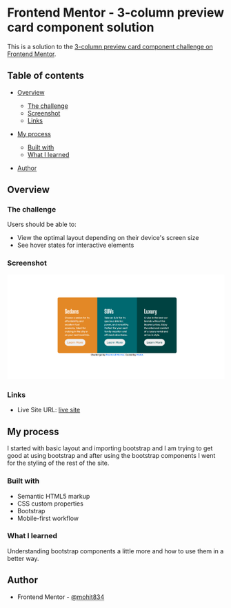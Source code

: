 # Frontend Mentor - 3-column preview card component solution

This is a solution to the [3-column preview card component challenge on Frontend Mentor](https://www.frontendmentor.io/challenges/3column-preview-card-component-pH92eAR2-).

## Table of contents

- [Overview](#overview)
  - [The challenge](#the-challenge)
  - [Screenshot](#screenshot)
  - [Links](#links)
- [My process](#my-process)
  - [Built with](#built-with)
  - [What I learned](#what-i-learned)

- [Author](#author)


## Overview

### The challenge

Users should be able to:

- View the optimal layout depending on their device's screen size
- See hover states for interactive elements

### Screenshot

![](./Screenshot.png)



### Links

- Live Site URL: [live site](https://mohit834.github.io/3-column-preview-card/)

## My process
  I started with basic layout and importing bootstrap and I am trying to get good at using bootstrap and after using the bootstrap components I went for the styling of the rest of the site.
  
### Built with

- Semantic HTML5 markup
- CSS custom properties
- Bootstrap
- Mobile-first workflow

### What I learned

Understanding bootstrap components a little more and how to use them in a better way.



## Author

- Frontend Mentor - [@mohit834](https://www.frontendmentor.io/profile/mohit834)

